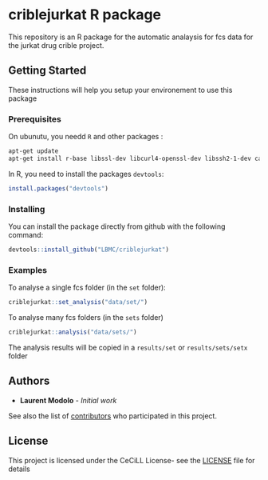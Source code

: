 # criblejurkat R package

This repository is an R package for the automatic analaysis for fcs data for the jurkat drug crible project.

## Getting Started

These instructions will help you setup your environement to use this package
 
### Prerequisites

On ubunutu, you needd `R` and other packages :

```sh
apt-get update
apt-get install r-base libssl-dev libcurl4-openssl-dev libssh2-1-dev ca-certificates libxml2-dev
```

In R, you need to install the packages `devtools`:

```R
install.packages("devtools")
```

### Installing

You can install the package directly from github with the following command:

```R
devtools::install_github("LBMC/criblejurkat")
```

### Examples

To analyse a single fcs folder (in the `set` folder):

```R
criblejurkat::set_analysis("data/set/")
```

To analyse many fcs folders (in the `sets` folder)
```R
criblejurkat::analysis("data/sets/")
```

The analysis results will be copied in a `results/set` or `results/sets/setx` folder


## Authors

* **Laurent Modolo** - *Initial work*

See also the list of [contributors](https://gitlab.biologie.ens-lyon.fr/pipelines/nextflow/graphs/master) who participated in this project.

## License

This project is licensed under the CeCiLL License- see the [LICENSE](LICENSE) file for details

